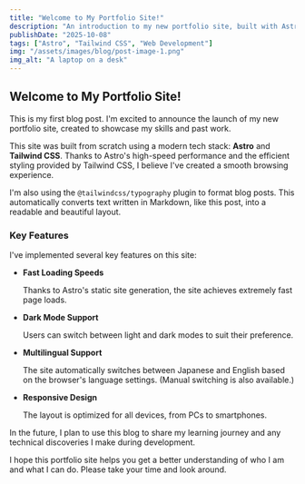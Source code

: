 ```yaml
---
title: "Welcome to My Portfolio Site!"
description: "An introduction to my new portfolio site, built with Astro and Tailwind CSS. I'll discuss the site's technical features and future plans."
publishDate: "2025-10-08"
tags: ["Astro", "Tailwind CSS", "Web Development"]
img: "/assets/images/blog/post-image-1.png"
img_alt: "A laptop on a desk"
---
```


## Welcome to My Portfolio Site!

This is my first blog post. I'm excited to announce the launch of my new portfolio site, created to showcase my skills and past work.

This site was built from scratch using a modern tech stack: **Astro** and **Tailwind CSS**. Thanks to Astro's high-speed performance and the efficient styling provided by Tailwind CSS, I believe I've created a smooth browsing experience.

I'm also using the `@tailwindcss/typography` plugin to format blog posts. This automatically converts text written in Markdown, like this post, into a readable and beautiful layout.

### Key Features

I've implemented several key features on this site:

- **Fast Loading Speeds**

  Thanks to Astro's static site generation, the site achieves extremely fast page loads.

- **Dark Mode Support**

  Users can switch between light and dark modes to suit their preference.

- **Multilingual Support**

  The site automatically switches between Japanese and English based on the browser's language settings. (Manual switching is also available.)

- **Responsive Design**

  The layout is optimized for all devices, from PCs to smartphones.

In the future, I plan to use this blog to share my learning journey and any technical discoveries I make during development.

I hope this portfolio site helps you get a better understanding of who I am and what I can do. Please take your time and look around.
